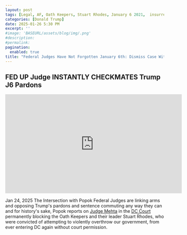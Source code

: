 ```yaml
---
layout: post
tags: [Legal, AF, Oath Keepers, Stuart Rhodes, January 6 2021,  insurrection, politics]
categories: [Donald Trump]
date: 2025-01-26 5:30 PM
excerpt: ''
#image: 'BASEURL/assets/blog/img/.png'
#description:
#permalink:
pagination: 
  enabled: true
title: "Federal Judges Have Not Forgotten January 6th: Dismiss Case Without Prejudice (Case Can Be Recalled)"
---
```



## FED UP Judge INSTANTLY CHECKMATES Trump J6 Pardons

<iframe width="560" height="315" src="https://www.youtube.com/embed/vUbgwvrjiS8?si=kGktoXwZMSDuEhla" title="YouTube video player" frameborder="0" allow="accelerometer; autoplay; clipboard-write; encrypted-media; gyroscope; picture-in-picture; web-share" referrerpolicy="strict-origin-when-cross-origin" allowfullscreen></iframe>

Jan 24, 2025  The Intersection with Popok
Federal Judges are linking arms and opposing Trump's pardons and sentence commuting any way they can and for history's sake,  Popok reports on [Judge Mehta](https://www.dcd.uscourts.gov/content/district-judge-amit-p-mehta) in the [DC Court](https:www.dcd.uscourts.gov/) permanently blocking the Oath Keepers and their leader Stuart Rhodes, who were convicted of attempting to violently overthrow our government, from ever entering DC again without court permission.

